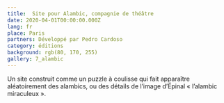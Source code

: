 ```yaml
---
title:  Site pour Alambic, compagnie de théâtre
date: 2020-04-01T00:00:00.000Z
lang: fr
place: Paris
partners: Développé par Pedro Cardoso
category: éditions
background: rgb(80, 170, 255)
gallery: 7_alambic
---
```

Un site construit comme un puzzle à coulisse qui fait apparaître aléatoirement des alambics, ou des détails de l’image d’Épinal « l’alambic miraculeux ».

